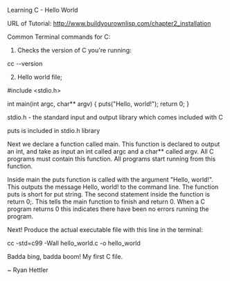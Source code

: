 Learning C - Hello World

URL of Tutorial: http://www.buildyourownlisp.com/chapter2_installation

Common Terminal commands for C:

1. Checks the version of C you're running:

cc --version


2. Hello world file;

#include <stdio.h>

int main(int argc, char** argv) {
  puts("Hello, world!");
  return 0;
}


stdio.h - the standard input and output library which comes included with C

puts is included in stdio.h library

Next we declare a function called main. This function is declared to output an int, and take as input an int called argc and a char** called argv. All C programs must contain this function. All programs start running from this function.

Inside main the puts function is called with the argument "Hello, world!". This outputs the message Hello, world! to the command line. The function puts is short for put string. The second statement inside the function is return 0;. This tells the main function to finish and return 0. When a C program returns 0 this indicates there have been no errors running the program.



Next! Produce the actual executable file with this line in the terminal: 

cc -std=c99 -Wall hello_world.c -o hello_world




Badda bing, badda boom! My first C file.

~ Ryan Hettler